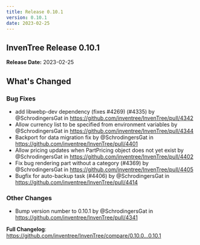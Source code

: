 ```yaml
---
title: Release 0.10.1
version: 0.10.1
date: 2023-02-25
---
```


## InvenTree Release 0.10.1

**Release Date:** 2023-02-25

<!-- Release notes generated using configuration in .github/release.yml at 0.10.x -->

## What's Changed
### Bug Fixes
* add libwebp-dev dependency (fixes #4269) (#4335) by @SchrodingersGat in https://github.com/inventree/InvenTree/pull/4342
* Allow currency list to be specified from environment variables by @SchrodingersGat in https://github.com/inventree/InvenTree/pull/4344
* Backport for data migration fix by @SchrodingersGat in https://github.com/inventree/InvenTree/pull/4401
* Allow pricing updates when PartPricing object does not yet exist by @SchrodingersGat in https://github.com/inventree/InvenTree/pull/4402
* Fix bug rendering part without a category (#4369) by @SchrodingersGat in https://github.com/inventree/InvenTree/pull/4405
* Bugfix for auto-backup task (#4406) by @SchrodingersGat in https://github.com/inventree/InvenTree/pull/4414
### Other Changes
* Bump version number to 0.10.1 by @SchrodingersGat in https://github.com/inventree/InvenTree/pull/4341


**Full Changelog**: https://github.com/inventree/InvenTree/compare/0.10.0...0.10.1
